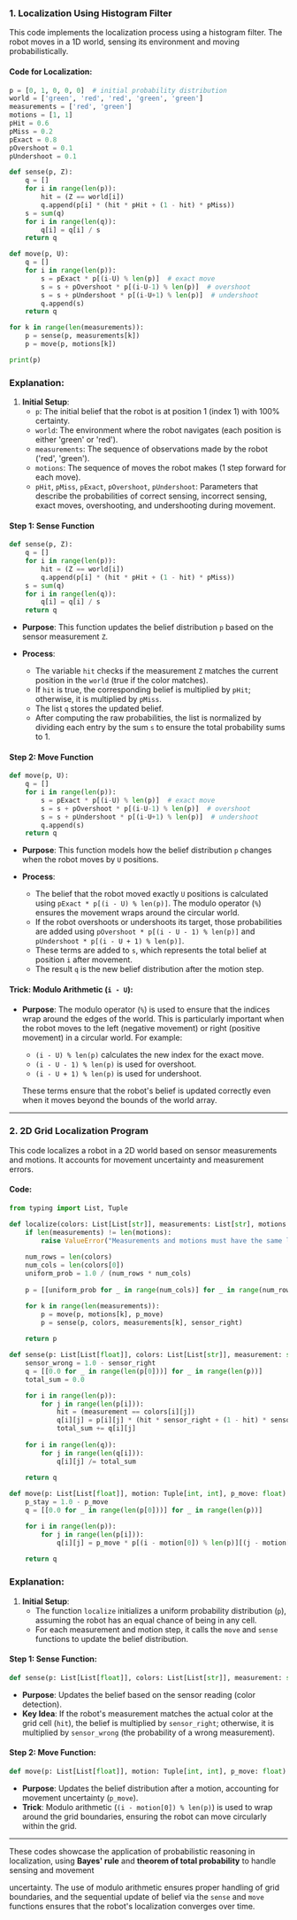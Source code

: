

### 1. **Localization Using Histogram Filter**

This code implements the localization process using a histogram filter. The robot moves in a 1D world, sensing its environment and moving probabilistically.

#### Code for Localization:

```python
p = [0, 1, 0, 0, 0]  # initial probability distribution
world = ['green', 'red', 'red', 'green', 'green']
measurements = ['red', 'green']
motions = [1, 1]
pHit = 0.6
pMiss = 0.2
pExact = 0.8
pOvershoot = 0.1
pUndershoot = 0.1

def sense(p, Z):
    q = []
    for i in range(len(p)):
        hit = (Z == world[i])
        q.append(p[i] * (hit * pHit + (1 - hit) * pMiss))
    s = sum(q)
    for i in range(len(q)):
        q[i] = q[i] / s
    return q

def move(p, U):
    q = []
    for i in range(len(p)):
        s = pExact * p[(i-U) % len(p)]  # exact move
        s = s + pOvershoot * p[(i-U-1) % len(p)]  # overshoot
        s = s + pUndershoot * p[(i-U+1) % len(p)]  # undershoot
        q.append(s)
    return q

for k in range(len(measurements)):
    p = sense(p, measurements[k])
    p = move(p, motions[k])

print(p)
```

### Explanation:

1. **Initial Setup**:
   - `p`: The initial belief that the robot is at position 1 (index 1) with 100% certainty.
   - `world`: The environment where the robot navigates (each position is either 'green' or 'red').
   - `measurements`: The sequence of observations made by the robot ('red', 'green').
   - `motions`: The sequence of moves the robot makes (1 step forward for each move).
   - `pHit`, `pMiss`, `pExact`, `pOvershoot`, `pUndershoot`: Parameters that describe the probabilities of correct sensing, incorrect sensing, exact moves, overshooting, and undershooting during movement.

#### **Step 1: Sense Function**

```python
def sense(p, Z):
    q = []
    for i in range(len(p)):
        hit = (Z == world[i])
        q.append(p[i] * (hit * pHit + (1 - hit) * pMiss))
    s = sum(q)
    for i in range(len(q)):
        q[i] = q[i] / s
    return q
```

- **Purpose**: This function updates the belief distribution `p` based on the sensor measurement `Z`.
  
- **Process**:
  - The variable `hit` checks if the measurement `Z` matches the current position in the `world` (true if the color matches).
  - If `hit` is true, the corresponding belief is multiplied by `pHit`; otherwise, it is multiplied by `pMiss`.
  - The list `q` stores the updated belief.
  - After computing the raw probabilities, the list is normalized by dividing each entry by the sum `s` to ensure the total probability sums to 1.

#### **Step 2: Move Function**

```python
def move(p, U):
    q = []
    for i in range(len(p)):
        s = pExact * p[(i-U) % len(p)]  # exact move
        s = s + pOvershoot * p[(i-U-1) % len(p)]  # overshoot
        s = s + pUndershoot * p[(i-U+1) % len(p)]  # undershoot
        q.append(s)
    return q
```

- **Purpose**: This function models how the belief distribution `p` changes when the robot moves by `U` positions.
  
- **Process**:
  - The belief that the robot moved exactly `U` positions is calculated using `pExact * p[(i - U) % len(p)]`. The modulo operator (`%`) ensures the movement wraps around the circular world.
  - If the robot overshoots or undershoots its target, those probabilities are added using `pOvershoot * p[(i - U - 1) % len(p)]` and `pUndershoot * p[(i - U + 1) % len(p)]`.
  - These terms are added to `s`, which represents the total belief at position `i` after movement.
  - The result `q` is the new belief distribution after the motion step.

#### **Trick: Modulo Arithmetic (`i - U`)**:
- **Purpose**: The modulo operator (`%`) is used to ensure that the indices wrap around the edges of the world. This is particularly important when the robot moves to the left (negative movement) or right (positive movement) in a circular world. For example:
  - `(i - U) % len(p)` calculates the new index for the exact move.
  - `(i - U - 1) % len(p)` is used for overshoot.
  - `(i - U + 1) % len(p)` is used for undershoot.
  
  These terms ensure that the robot's belief is updated correctly even when it moves beyond the bounds of the world array.

---

### 2. **2D Grid Localization Program**

This code localizes a robot in a 2D world based on sensor measurements and motions. It accounts for movement uncertainty and measurement errors.

#### Code:

```python
from typing import List, Tuple

def localize(colors: List[List[str]], measurements: List[str], motions: List[Tuple[int, int]], sensor_right: float, p_move: float) -> List[List[float]]:
    if len(measurements) != len(motions):
        raise ValueError("Measurements and motions must have the same length")
    
    num_rows = len(colors)
    num_cols = len(colors[0])
    uniform_prob = 1.0 / (num_rows * num_cols)
    
    p = [[uniform_prob for _ in range(num_cols)] for _ in range(num_rows)]

    for k in range(len(measurements)):
        p = move(p, motions[k], p_move)
        p = sense(p, colors, measurements[k], sensor_right)
    
    return p

def sense(p: List[List[float]], colors: List[List[str]], measurement: str, sensor_right: float) -> List[List[float]]:
    sensor_wrong = 1.0 - sensor_right
    q = [[0.0 for _ in range(len(p[0]))] for _ in range(len(p))]
    total_sum = 0.0

    for i in range(len(p)):
        for j in range(len(p[i])):
            hit = (measurement == colors[i][j])
            q[i][j] = p[i][j] * (hit * sensor_right + (1 - hit) * sensor_wrong)
            total_sum += q[i][j]
    
    for i in range(len(q)):
        for j in range(len(q[i])):
            q[i][j] /= total_sum
    
    return q

def move(p: List[List[float]], motion: Tuple[int, int], p_move: float) -> List[List[float]]:
    p_stay = 1.0 - p_move
    q = [[0.0 for _ in range(len(p[0]))] for _ in range(len(p))]

    for i in range(len(p)):
        for j in range(len(p[i])):
            q[i][j] = p_move * p[(i - motion[0]) % len(p)][(j - motion[1]) % len(p[i])] + p_stay * p[i][j]
    
    return q
```

### Explanation:

1. **Initial Setup**:
   - The function `localize` initializes a uniform probability distribution (`p`), assuming the robot has an equal chance of being in any cell.
   - For each measurement and motion step, it calls the `move` and `sense` functions to update the belief distribution.

#### **Step 1: Sense Function**:
```python
def sense(p: List[List[float]], colors: List[List[str]], measurement: str, sensor_right: float) -> List[List[float]]:
```
- **Purpose**: Updates the belief based on the sensor reading (color detection).
- **Key Idea**: If the robot's measurement matches the actual color at the grid cell (`hit`), the belief is multiplied by `sensor_right`; otherwise, it is multiplied by `sensor_wrong` (the probability of a wrong measurement).

#### **Step 2: Move Function**:
```python
def move(p: List[List[float]], motion: Tuple[int, int], p_move: float) -> List[List[float]]:
```
- **Purpose**: Updates the belief distribution after a motion, accounting for movement uncertainty (`p_move`).
- **Trick**: Modulo arithmetic (`(i - motion[0]) % len(p)`) is used to wrap around the grid boundaries, ensuring the robot can move circularly within the grid.

---

These codes showcase the application of probabilistic reasoning in localization, using **Bayes' rule** and **theorem of total probability** to handle sensing and movement

 uncertainty. The use of modulo arithmetic ensures proper handling of grid boundaries, and the sequential update of belief via the `sense` and `move` functions ensures that the robot's localization converges over time.